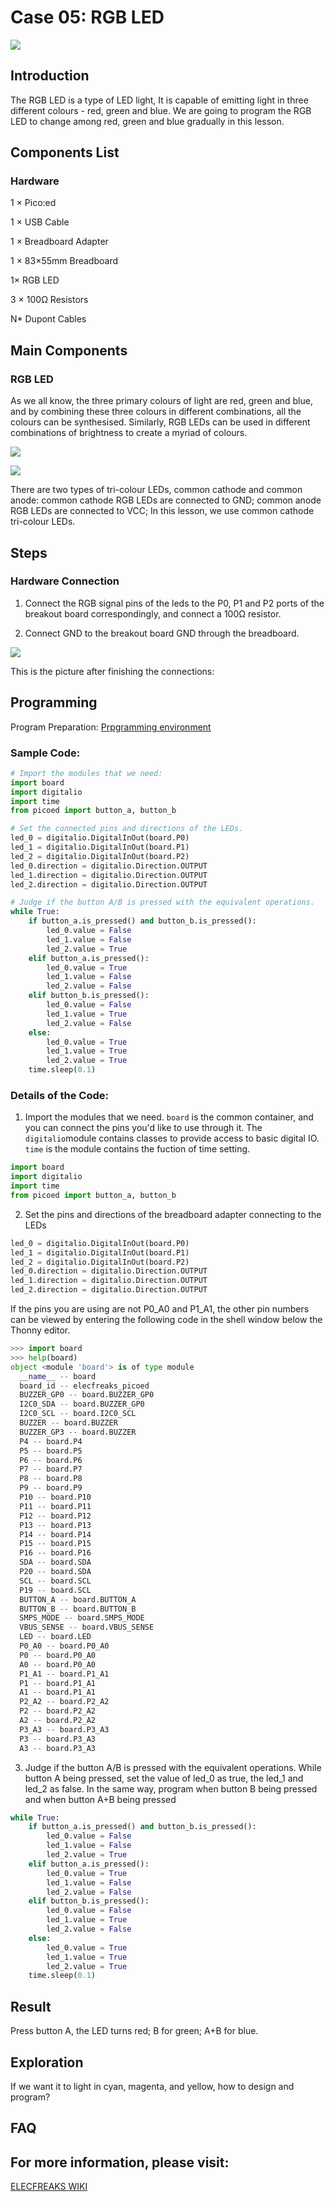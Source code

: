 # Case 05: RGB LED

![](./images/picoed-starterkit-case05-1.png)

## Introduction

The RGB LED is a type of LED light, It is capable of emitting light in three different colours - red, green and blue. We are going to program the RGB LED to change among red, green and blue gradually in this lesson. 

## Components List

### Hardware

1 × Pico:ed

1 × USB Cable

1 × Breadboard Adapter 

1 × 83×55mm Breadboard

1× RGB LED

3 × 100Ω Resistors

N* Dupont Cables

## Main Components

### RGB LED

As we all know, the three primary colours of light are red, green and blue, and by combining these three colours in different combinations, all the colours can be synthesised. Similarly, RGB LEDs can be used in different combinations of brightness to create a myriad of colours.

![](./images/picoed-starterkit-case05-2.png)

![](./images/picoed-starterkit-case05-3.png)

There are two types of tri-colour LEDs, common cathode and common anode: common cathode RGB LEDs are connected to GND; common anode RGB LEDs are connected to VCC; In this lesson, we use common cathode tri-colour LEDs.

## Steps

### Hardware Connection

1. Connect the RGB signal pins of the leds to the P0, P1 and P2 ports of the breakout board correspondingly, and connect a 100Ω resistor.

2. Connect GND to the breakout board GND through the breadboard.

![](./images/picoed-starterkit-case05-4.png)

This is the picture after finishing the connections: 

## Programming

Program Preparation: [Prpgramming environment](https://www.yuque.com/elecfreaks-learn/picoed/er7nuh)

### Sample Code:

```python
# Import the modules that we need: 
import board
import digitalio
import time
from picoed import button_a, button_b

# Set the connected pins and directions of the LEDs. 
led_0 = digitalio.DigitalInOut(board.P0)
led_1 = digitalio.DigitalInOut(board.P1)
led_2 = digitalio.DigitalInOut(board.P2)
led_0.direction = digitalio.Direction.OUTPUT
led_1.direction = digitalio.Direction.OUTPUT
led_2.direction = digitalio.Direction.OUTPUT

# Judge if the button A/B is pressed with the equivalent operations.
while True:
    if button_a.is_pressed() and button_b.is_pressed():
        led_0.value = False
        led_1.value = False
        led_2.value = True
    elif button_a.is_pressed():
        led_0.value = True
        led_1.value = False
        led_2.value = False
    elif button_b.is_pressed():
        led_0.value = False
        led_1.value = True
        led_2.value = False
    else:
        led_0.value = True
        led_1.value = True
        led_2.value = True
    time.sleep(0.1)
```
### Details of the Code: 

1. Import the modules that we need. `board` is the common container, and you can connect the pins you'd like to use through it. The `digitalio`module contains classes to provide access to basic digital IO. `time` is the module contains the fuction of time setting. 
```python
import board
import digitalio
import time
from picoed import button_a, button_b
```

2. Set the pins and directions of the breadboard adapter connecting to the LEDs
```python
led_0 = digitalio.DigitalInOut(board.P0)
led_1 = digitalio.DigitalInOut(board.P1)
led_2 = digitalio.DigitalInOut(board.P2)
led_0.direction = digitalio.Direction.OUTPUT
led_1.direction = digitalio.Direction.OUTPUT
led_2.direction = digitalio.Direction.OUTPUT
```
If the pins you are using are not P0_A0 and P1_A1, the other pin numbers can be viewed by entering the following code in the shell window below the Thonny editor. 
```python
>>> import board
>>> help(board)
object <module 'board'> is of type module
  __name__ -- board
  board_id -- elecfreaks_picoed
  BUZZER_GP0 -- board.BUZZER_GP0
  I2C0_SDA -- board.BUZZER_GP0
  I2C0_SCL -- board.I2C0_SCL
  BUZZER -- board.BUZZER
  BUZZER_GP3 -- board.BUZZER
  P4 -- board.P4
  P5 -- board.P5
  P6 -- board.P6
  P7 -- board.P7
  P8 -- board.P8
  P9 -- board.P9
  P10 -- board.P10
  P11 -- board.P11
  P12 -- board.P12
  P13 -- board.P13
  P14 -- board.P14
  P15 -- board.P15
  P16 -- board.P16
  SDA -- board.SDA
  P20 -- board.SDA
  SCL -- board.SCL
  P19 -- board.SCL
  BUTTON_A -- board.BUTTON_A
  BUTTON_B -- board.BUTTON_B
  SMPS_MODE -- board.SMPS_MODE
  VBUS_SENSE -- board.VBUS_SENSE
  LED -- board.LED
  P0_A0 -- board.P0_A0
  P0 -- board.P0_A0
  A0 -- board.P0_A0
  P1_A1 -- board.P1_A1
  P1 -- board.P1_A1
  A1 -- board.P1_A1
  P2_A2 -- board.P2_A2
  P2 -- board.P2_A2
  A2 -- board.P2_A2
  P3_A3 -- board.P3_A3
  P3 -- board.P3_A3
  A3 -- board.P3_A3
```

3. Judge if the button A/B is pressed with the equivalent operations. While button A being pressed, set the value of led_0 as true, the led_1 and led_2 as false. In the same way, program when button B being pressed and when button A+B being pressed
```python
while True:
    if button_a.is_pressed() and button_b.is_pressed():
        led_0.value = False
        led_1.value = False
        led_2.value = True
    elif button_a.is_pressed():
        led_0.value = True
        led_1.value = False
        led_2.value = False
    elif button_b.is_pressed():
        led_0.value = False
        led_1.value = True
        led_2.value = False
    else:
        led_0.value = True
        led_1.value = True
        led_2.value = True
    time.sleep(0.1)
```
## Result
Press button A, the LED turns red; B for green; A+B for blue.

## Exploration

If we want it to light in cyan, magenta, and yellow, how to design and program?

## FAQ

## For more information, please visit: 

[ELECFREAKS WIKI](https://www.elecfreaks.com/learn-en/)
